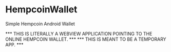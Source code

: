 HempcoinWallet
==============

Simple Hempcoin Android Wallet

*** THIS IS LITERALLY A WEBVIEW APPLICATION POINTING TO THE ONLINE HEMPCOIN WALLET. ***
                    *** THIS IS MEANT TO BE A TEMPORARY APP. ***
